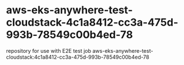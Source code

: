 # aws-eks-anywhere-test-cloudstack-4c1a8412-cc3a-475d-993b-78549c00b4ed-78
repository for use with E2E test job aws-eks-anywhere-test-cloudstack:4c1a8412-cc3a-475d-993b-78549c00b4ed-78
